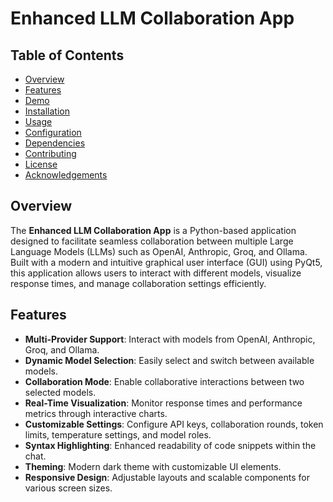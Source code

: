 # Enhanced LLM Collaboration App

## Table of Contents

- [Overview](#overview)
- [Features](#features)
- [Demo](#demo)
- [Installation](#installation)
- [Usage](#usage)
- [Configuration](#configuration)
- [Dependencies](#dependencies)
- [Contributing](#contributing)
- [License](#license)
- [Acknowledgements](#acknowledgements)

## Overview

The **Enhanced LLM Collaboration App** is a Python-based application designed to facilitate seamless collaboration between multiple Large Language Models (LLMs) such as OpenAI, Anthropic, Groq, and Ollama. Built with a modern and intuitive graphical user interface (GUI) using PyQt5, this application allows users to interact with different models, visualize response times, and manage collaboration settings efficiently.

## Features

- **Multi-Provider Support**: Interact with models from OpenAI, Anthropic, Groq, and Ollama.
- **Dynamic Model Selection**: Easily select and switch between available models.
- **Collaboration Mode**: Enable collaborative interactions between two selected models.
- **Real-Time Visualization**: Monitor response times and performance metrics through interactive charts.
- **Customizable Settings**: Configure API keys, collaboration rounds, token limits, temperature settings, and model roles.
- **Syntax Highlighting**: Enhanced readability of code snippets within the chat.
- **Theming**: Modern dark theme with customizable UI elements.
- **Responsive Design**: Adjustable layouts and scalable components for various screen sizes.
